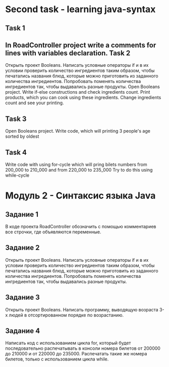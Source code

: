 Second task - learning java-syntax
=====================

Task 1
-----------------------------------
In RoadController project write a comments for lines with variables declaration.
Task 2
-----------------------------------
Открыть проект Booleans. Написать условные операторы if и в их условии проверить количество ингредиентов таким образом, чтобы печатались названия блюд, которые можно приготовить из заданного количества ингредиентов. Попробовать поменять количества ингредиентов так, чтобы выдавались разные продукты.
Open Booleans project. Write if-else constructions and check ingredients count. Print products, which you can cook using these ingredients. Change ingredients count and see your printing.

Task 3
-----------------------------------
Open Booleans project. Write code, which will printing 3 people's age sorted by oldest

Task 4
-----------------------------------
Write code with using for-cycle which will pring bilets numbers from 200_000 to 210_000 and from 220_000 to 235_000
Try to do this using while-cycle

Модуль 2 - Синтаксис языка Java
=====================

Задание 1
-----------------------------------
В коде проекта RoadController обозначить с помощью комментариев все строчки, где объявляются переменные. 

Задание 2
-----------------------------------
Открыть проект Booleans. Написать условные операторы if и в их условии проверить количество ингредиентов таким образом, чтобы печатались названия блюд, которые можно приготовить из заданного количества ингредиентов. Попробовать поменять количества ингредиентов так, чтобы выдавались разные продукты.

Задание 3
-----------------------------------
Открыть проект Booleans. Написать программу, выводящую возраста 3-х людей в отсортированном порядке по возрастанию. 

Задание 4
-----------------------------------
Написать код с использованием цикла for, который будет последовательно распечатывать в консоли номера билетов от 200000 до 210000 и от 220000 до 235000.
Распечатать такие же номера билетов, только с использованием цикла while.